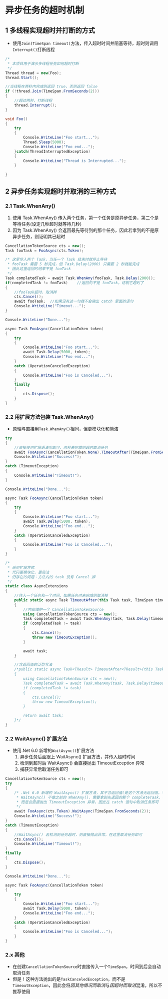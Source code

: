# 异步任务的超时机制
## 1 多线程实现超时并打断的方式
- 使用`Join(TimeSpan timeout)`方法，传入超时时间并阻塞等待，超时则调用`Interrupt()`打断线程
```cs
/*
 * 本项目用于演示多线程任务如何超时打断
 */
Thread thread = new(Foo);
thread.Start();

//当线程在两秒内完成则返回 true，否则返回 false
if (!thread.Join(TimeSpan.FromSeconds(2)))
{
    //超过两秒，打断线程
    thread.Interrupt();
}

void Foo()
{
    try
    {
        Console.WriteLine("Foo start...");
        Thread.Sleep(5000);
        Console.WriteLine("Foo end...");
    }catch(ThreadInterruptedException)
    {
        Console.WriteLine("Thread is Interrupted...");
    }
    
}
```
## 2 异步任务实现超时并取消的三种方式 
### 2.1 Task.WhenAny()
1. 使用 Task.WhenAny() 传入两个任务，第一个任务是原异步任务，第二个是等待任务(设定几秒超时就等待几秒)
2. 因为 Task.WhenAny() 会返回最先等待到的那个任务，因此若拿到的不是原异步任务，则证明其已超时
```cs
CancellationTokenSource cts = new();
Task fooTask = FooAsync(cts.Token);

/* 这里传入两个 Task，当任一个 Task 结束时就停止等待
 * fooTask 需要 5 秒完成，但 Task.Delay(2000) 只需要 2 秒就能完成
 * 因此这里返回的结果不是 fooTask
 */
Task completedTask = await Task.WhenAny(fooTask, Task.Delay(2000));
if(completedTask != fooTask)    //返回的不是 fooTask，证明它超时了
{
    //fooTask超时，取消掉
    cts.Cancel();
    await fooTask;  //如果没有这一句就不会输出 catch 里面的语句
    Console.WriteLine("Timeout...");
}

Console.WriteLine("Done...");

async Task FooAsync(CancellationToken token)
{
    try
    {
        Console.WriteLine("Foo start...");
        await Task.Delay(5000, token);
        Console.WriteLine("Foo end...");
    }
    catch (OperationCanceledException)
    {
        Console.WriteLine("Foo is Canceled...");
    }
    finally
    {
        cts.Dispose();
    }
}
```

### 2.2 用扩展方法包装 Task.WhenAny()
- 原理与直接用`Task.WhenAny()`相同，但更模块化和简洁
```cs
try
{
    //直接使用扩展语法写即可，两秒未完成则超时取消任务
    await FooAsync(CancellationToken.None).TimeoutAfter(TimeSpan.FromSeconds(2));
    Console.WriteLine("Success!");
}
catch (TimeoutException)
{
    Console.WriteLine("Timeout!");
}

Console.WriteLine("Done...");

async Task FooAsync(CancellationToken token)
{
    try
    {
        Console.WriteLine("Foo start...");
        await Task.Delay(5000, token);
        Console.WriteLine("Foo end...");
    }
    catch (OperationCanceledException)
    {
        Console.WriteLine("Foo is Canceled...");
    }
}

/*
 * 采用扩展方式
 * 代码更模块化，更简洁
 * 仍存在的问题：方法内的 task 没有 Cancel 掉
 */
static class AsyncExtensions
{
    //传入一个任务和一个时间，如果任务时未完成则取消掉
    public static async Task TimeoutAfter(this Task task, TimeSpan timeout)
    {
        //内部维护一个 CancellationTokenSource
        using CancellationTokenSource cts = new();
        Task completedTask = await Task.WhenAny(task, Task.Delay(timeout, cts.Token));
        if (completedTask != task)
        {
            cts.Cancel();
            throw new TimeoutException();
        }

        await task;
    }

    //含返回值的泛型写法
    /*public static async Task<TResult> TimeoutAfter<TResult>(this Task<TResult> task, TimeSpan timeout)
    {
        using CancellationTokenSource cts = new();
        Task completedTask = await Task.WhenAny(task, Task.Delay(timeout, cts.Token));
        if (completedTask != task)
        {
            cts.Cancel();
            throw new TimeoutException();
        }

        return await task;
    }*/
}
```

### 2.2 WaitAsync() 扩展方法
- 使用.Net 6.0 新增的`WaitAsync()`扩展方法
  1. 异步任务后面跟上 WaitAsync() 扩展方法，并传入超时时间
  2. 检测到超时后 WaitAsync() 会直接抛出 TimeoutException 异常
  3. 捕获异常后取消任务即可
```cs
CancellationTokenSource cts = new();
try
{
    /* .Net 6.0 新增的 WaitAsync() 扩展方法，其不含返回值(是这个方法无返回值，不是说使用了这个方法后原异步任务的返回值也没了)
     * WaitAsync() 不像之前的 WhenAny()，需要拿到先返回的那个 completeTask，再判断、再取消
     * 而是会直接抛出 TimeoutException 异常，因此在 catch 语句中取消任务即可
     */
    await FooAsync(cts.Token).WaitAsync(TimeSpan.FromSeconds(2));
    Console.WriteLine("Success!");
}
catch (TimeoutException)
{
    //WaitAsync() 若检测到任务超时，则直接抛出异常，在这里取消任务即可
    cts.Cancel();
    Console.WriteLine("Timeout!");
}
finally
{
    cts.Dispose();
}

Console.WriteLine("Done...");

async Task FooAsync(CancellationToken token)
{
    try
    {
        Console.WriteLine("Foo start...");
        await Task.Delay(5000, token);
        Console.WriteLine("Foo end...");
    }
    catch (OperationCanceledException)
    {
        Console.WriteLine("Foo is Canceled...");
    }
}
```
### 2.x 其他
- 在创建`CancellationTokenSource`时直接传入一个`TimeSpan`，时间到后会自动取消任务
- 但是！这种方法抛出的是`TaskCanceledException`，而不是`TimeoutException`，因此会将*因其他情况而取消*与*因超时而取消*混淆，所以不推荐使用